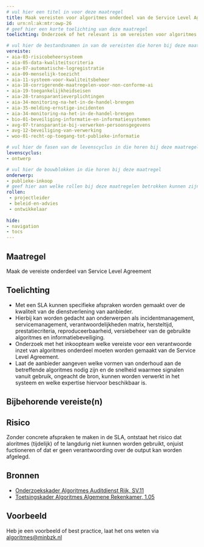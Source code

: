 ```yaml
---
# vul hier een titel in voor deze maatregel
title: Maak vereisten voor algoritmes onderdeel van de Service Level Agreement
id: urn:nl:ak:mtr:owp-26
# geef hier een korte toelichting van deze maatregel
toelichting: Onderzoek of het relevant is om vereisten voor algoritmes te specificeren in de Service Level Agreement. Met een SLA kunnen specifieke afspraken worden gemaakt over de kwaliteit van de dienstverlening van aanbieder.

# vul hier de bestandsnamen in van de vereisten die horen bij deze maatregel
vereiste: 
- aia-03-risicobeheersysteem
- aia-05-data-kwaliteitscriteria
- aia-07-automatische-logregistratie
- aia-09-menselijk-toezicht
- aia-11-systeem-voor-kwaliteitsbeheer
- aia-18-corrigerende-maatregelen-voor-non-conforme-ai
- aia-19-toegankelijkheidseisen
- aia-28-transparantieverplichtingen
- aia-34-monitoring-na-het-in-de-handel-brengen
- aia-35-melding-ernstige-incidenten
- aia-34-monitoring-na-het-in-de-handel-brengen
- bio-01-beveiliging-informatie-en-informatiesystemen
- avg-07-transparantie-bij-verwerken-persoonsgegevens
- avg-12-beveiliging-van-verwerking
- woo-01-recht-op-toegang-tot-publieke-informatie

# vul hier de fasen van de levenscyclus in die horen bij deze maatregel
levenscyclus: 
- ontwerp

# vul hier de bouwblokken in die horen bij deze maatregel
onderwerp: 
- publieke-inkoop
# geef hier aan welke rollen bij deze maatregelen betrokken kunnen zijn
rollen:
 - projectleider
 - beleid-en-advies
 - ontwikkelaar
  
hide:
- navigation
- tocs
---
```

<!-- Let op! onderstaande regel met 'tags' niet weghalen! Deze maakt automatisch de knopjes op basis van de metadata  -->
<!-- tags -->

## Maatregel
<!-- Vul hier een omschrijving in van wat deze maatregel inhoudt. -->
Maak de vereiste onderdeel van Service Level Agreement

## Toelichting
<!-- Geef hier een toelichting van deze maatregel -->
- Met een SLA kunnen specifieke afspraken worden gemaakt over de kwaliteit van de dienstverlening van aanbieder.
- Hierbij kan worden gedacht aan onderwerpen als incidentmanagement, servicemanagement, verantwoordelijkheden matrix, hersteltijd, prestatiecriteria, reproduceerbaarheid, versiebeheer van de gebruikte algoritmes en informatiebeveiliging.
- Onderzoek met het inkoopteam welke vereiste voor een verantwoorde inzet van algoritmes onderdeel moeten worden gemaakt van de Service Level Agreement. 
- Laat de aanbieder aangeven welke vormen van onderhoud aan de betreffende algoritmes nodig zijn en de snelheid waarmee signalen vanuit gebruik, ongeacht de bron, kunnen worden verwerkt in het systeem en welke expertise hiervoor beschikbaar is. 


## Bijbehorende vereiste(n)
<!-- Hier volgt een lijst met vereisten op basis van de in de metadata ingevulde vereiste -->

<!-- Let op! onderstaande regel met 'list_vereisten_on_maatregelen_page' niet weghalen! Deze maakt automatisch een lijst van bijbehorende verseisten op basis van de metadata  -->
<!-- list_vereisten_on_maatregelen_page -->

## Risico 
<!-- vul hier het specifieke risico in dat kan worden gemitigeerd met behulp van deze maatregel -->
Zonder concrete afspraken te maken in de SLA, ontstaat het risico dat aloritmes (tijdelijk) of te langdurig niet kunnen worden gebruikt, onjuist fuctioneren of dat er geen verantwoording over de output kan worden afgelegd.


## Bronnen 
<!-- Vul hier de relevante bronnen in voor deze maatregel -->

- [Onderzoekskader Algoritmes Auditdienst Rijk, SV.11](https://www.rijksoverheid.nl/documenten/rapporten/2023/07/11/onderzoekskader-algoritmes-adr-2023)   
- [Toetsingskader Algoritmes Algemene Rekenkamer, 1.05](https://www.rekenkamer.nl/onderwerpen/algoritmes/documenten/publicaties/2024/05/15/het-toetsingskader-aan-de-slag) 

## Voorbeeld
<!-- Voeg hier een voorbeeld toe, door er bijvoorbeeld naar te verwijzen -->

Heb je een voorbeeld of best practice, laat het ons weten via [algoritmes@minbzk.nl](mailto:algoritmes@minbzk.nl)

